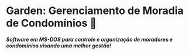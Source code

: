 <div>
<h1>Garden: Gerenciamento de Moradia de Condomínios 🏡</h1>
<p>
<b><i>Software em MS-DOS para controle e organização de moradores e condomínios visando uma melhor gestão!</b></i>
</p>
<p>
<b> </b>
</p>
</div>
